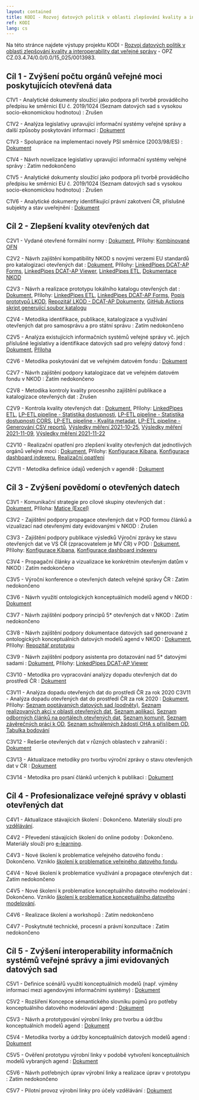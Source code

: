 ```yaml
---
layout: contained
title: KODI - Rozvoj datových politik v oblasti zlepšování kvality a interoperability dat veřejné správy
ref: KODI
lang: cs
---
```


Na této stránce najdete výstupy projektu KODI - [Rozvoj datových politik v oblasti zlepšování kvality a interoperability dat veřejné správy](https://www.esfcr.cz/projekty-opz/-/asset_publisher/ODuZumtPTtTa/content/rozvoj-datovych-politik-v-oblasti-zlepsovani-kvality-a-interoperability-dat-verejne-spravy) - OPZ CZ.03.4.74/0.0/0.0/15_025/0013983.

## Cíl 1 - Zvýšení počtu orgánů veřejné moci poskytujících otevřená data
C1V1 - Analytické dokumenty sloužící jako podpora při tvorbě prováděcího předpisu ke směrnici EU č. 2019/1024 (Seznam datových sad s vysokou socio-ekonomickou hodnotou)
: Zrušen

C1V2 - Analýza legislativy upravující informační systémy veřejné správy a další způsoby poskytování informací
: [Dokument](výstupy/C1V2.pdf)

C1V3 - Spolupráce na implementaci novely PSI směrnice (2003/98/ES)
: [Dokument](výstupy/C1V3.pdf)

C1V4 - Návrh novelizace legislativy upravující informační systémy veřejné správy
: Zatím nedokončeno

C1V5 - Analytické dokumenty sloužící jako podpora při tvorbě prováděcího předpisu ke směrnici EU č. 2019/1024 (Seznam datových sad s vysokou socio-ekonomickou hodnotou)
: Zrušen

C1V6 - Analytické dokumenty identifikující právní zakotvení ČR, příslušné subjekty a stav uveřejnění
: [Dokument](výstupy/C1V6.pdf)

## Cíl 2 - Zlepšení kvality otevřených dat
C2V1 - Vydané otevřené formální normy
: [Dokument](výstupy/C2V1.pdf), Přílohy: [Kombinované OFN](výstupy/C2V1/ofn-kombinované.pdf)

C2V2 - Návrh zajištění kompatibility NKOD s novými verzemi EU standardů pro katalogizaci otevřených dat
: [Dokument](výstupy/C2V2.pdf), Přílohy: [LinkedPipes DCAT-AP Forms](výstupy/C2V2/dcat-ap-forms-develop.zip), [LinkedPipes DCAT-AP Viewer](výstupy/C2V2/dcat-ap-viewer-develop.zip), [LinkedPipes ETL](výstupy/C2V2/etl-develop.zip), [Dokumentace NKOD](výstupy/C2V2/nkod-master.zip)

C2V3 - Návrh a realizace prototypu lokálního katalogu otevřených dat
: [Dokument](výstupy/C2V3.pdf), Přílohy: [LinkedPipes ETL](výstupy/C2V3/etl-develop.zip), [LinkedPipes DCAT-AP Forms](výstupy/C2V3/dcat-ap-forms-develop.zip), [Popis prototypů LKOD](výstupy/C2V3/lkod-master.zip), [Repozitář LKOD - DCAT-AP Dokumenty](výstupy/C2V3/lkod-min-main.zip), [GitHub Actions skript generující soubor katalogu](výstupy/C2V3/lkod-github-actions-master.zip)

C2V4 - Metodika identifikace, publikace, katalogizace a využívání otevřených dat pro samosprávu a pro státní správu
: Zatím nedokončeno

C2V5 - Analýza existujících informačních systémů veřejné správy vč. jejich příslušné legislativy a identifikace datových sad pro veřejný datový fond
: [Dokument](výstupy/C2V5.pdf), [Příloha](výstupy/C2V5/příloha.xlsx)

C2V6 - Metodika poskytování dat ve veřejném datovém fondu
: [Dokument](výstupy/C2V6.pdf)

C2V7 - Návrh zajištění podpory katalogizace dat ve veřejném datovém fondu v NKOD
: Zatím nedokončeno

C2V8 - Metodika kontroly kvality procesního zajištění publikace a katalogizace otevřených dat
: Zrušen

C2V9 - Kontrola kvality otevřených dat
: [Dokument](výstupy/C2V9.pdf), Přílohy: [LinkedPipes ETL](výstupy/C2V9/etl-develop.zip), [LP-ETL pipeline - Statistika dostupnosti](výstupy/C2V9/09%20Statistika%20dostupnosti%20distribuc%C3%AD%2C%20sch%C3%A9mat%2C%20podm%C3%ADnek%20u%C5%BEit%C3%AD%20a%20dokumentace%20-%20HEAD.jsonld), [LP-ETL pipeline - Statistika dostupnosti CORS](výstupy/C2V9/10%20Statistika%20dostupnosti%20distribuc%C3%AD%2C%20sch%C3%A9mat%2C%20podm%C3%ADnek%20u%C5%BEit%C3%AD%20a%20dokumentace%20-%20CORS.jsonld), [LP-ETL pipeline - Kvalita metadat](výstupy/C2V9/11%20Kvalita%20metadatov%C3%BDch%20z%C3%A1znam%C5%AF%20v%20NKOD%20DQV.jsonld), [LP-ETL pipeline - Generování CSV reportů](výstupy/C2V9/13%20Generov%C3%A1n%C3%AD%20report%C5%AF%20v%20CSV.jsonld), [Výsledky měření 2021-10-25](výstupy/C2V9/2021-10-25.zip), [Výsledky měření 2021-11-09](výstupy/C2V9/2021-11-09.zip), [Výsledky měření 2021-11-22](výstupy/C2V9/2021-11-22.zip)

C2V10 - Realizační opatření pro zlepšení kvality otevřených dat jednotlivých orgánů veřejné moci
: [Dokument](výstupy/C2V10.pdf), Přílohy: [Konfigurace Kibana](výstupy/C2V10/export.ndjson), [Konfigurace dashboard indexeru](výstupy/C2V10/indexer-configs.conf), [Realizační opatření](výstupy/C2V10/realiza%C4%8Dn%C3%AD-opat%C5%99en%C3%AD.zip)

C2V11 - Metodika definice údajů vedených v agendě
: [Dokument](výstupy/C2V11.pdf)

## Cíl 3 - Zvýšení povědomí o otevřených datech
C3V1 - Komunikační strategie pro cílové skupiny otevřených dat
: [Dokument](výstupy/C3V1.pdf), Příloha: [Matice (Excel)](výstupy/C3V1/matice.xlsx)

C3V2 - Zajištění podpory propagace otevřených dat v POD formou článků a vizualizací nad otevřenými daty evidovanými v NKOD
: Zrušen

C3V3 - Zajištění podpory publikace výsledků Výroční zprávy ke stavu otevřených dat ve VS ČR (zpracovatelem je MV ČR) v POD
: [Dokument](výstupy/C3V3.pdf), Přílohy: [Konfigurace Kibana](výstupy/C3V3/export.ndjson), [Konfigurace dashboard indexeru](výstupy/C3V3/indexer-configs.conf)

C3V4 - Propagační články a vizualizace ke konkrétním otevřeným datům v NKOD
: Zatím nedokončeno

C3V5 - Výroční konference o otevřených datech veřejné správy ČR
: Zatím nedokončeno

C3V6 - Návrh využití ontologických konceptuálních modelů agend v NKOD
: [Dokument](výstupy/C3V6.pdf)

C3V7 - Návrh zajištění podpory principů 5* otevřených dat v NKOD
: Zatím nedokončeno

C3V8 - Návrh zajištění podpory dokumentace datových sad generované z ontologických konceptuálních datových modelů agend v NKOD
: [Dokument](výstupy/C3V8.pdf), Přílohy: [Repozitář prototypu](výstupy/C3V8/model-driven-data-main.zip)

C3V9 - Návrh zajištění podpory asistenta pro dotazování nad 5* datovými sadami
: [Dokument](výstupy/C3V9.pdf), Přílohy: [LinkedPipes DCAT-AP Viewer](výstupy/C3V9/dcat-ap-viewer-develop.zip)

C3V10 - Metodika pro vypracování analýzy dopadu otevřených dat do prostředí ČR
: [Dokument](výstupy/C3V10.pdf)

C3V11 - Analýza dopadu otevřených dat do prostředí ČR za rok 2020
C3V11 - Analýza dopadu otevřených dat do prostředí ČR za rok 2020
: [Dokument](výstupy/C3V11.pdf), Přílohy: [Seznam poptávaných datových sad (podněty)](výstupy/C3V11/Příloha_1_Seznam%20popt%C3%A1van%C3%BDch%20datov%C3%BDch%20sad%20(podn%C4%9Bty).xlsx), [Seznam realizovaných akcí v oblasti otevřených dat](výstupy/C3V11/Příloha_2_Seznam%20realizovan%C3%BDch%20akc%C3%AD%20v%20oblasti%20otev%C5%99en%C3%BDch%20dat.xlsx), [Seznam aplikací](výstupy/C3V11/Příloha_3_Seznam%20aplikac%C3%AD.xlsx), [Seznam odborných článků na portálech otevřených dat](výstupy/C3V11/Příloha_4_Seznam%20odborn%C3%BDch%20%C4%8Dl%C3%A1nk%C5%AF%20na%20port%C3%A1lech%20otev%C5%99en%C3%BDch%20dat.xlsx), [Seznam komunit](výstupy/C3V11/Příloha_5_Seznam%20komunit.xlsx), [Seznam závěrečných prácí k OD](výstupy/C3V11/Příloha_6_Seznam%20z%C3%A1v%C4%9Bre%C4%8Dn%C3%BDch%20pr%C3%A1c%C3%AD%20k%20OD.xlsx), [Seznam schválených žádostí OHA s příslibem OD](výstupy/C3V11/Příloha_7_Seznam%20schv%C3%A1len%C3%BDch%20%C5%BE%C3%A1dost%C3%AD%20OHA%20s%20p%C5%99%C3%ADslibem%20OD.xlsx), [Tabulka bodování](výstupy/C3V11/Příloha_8_Tabulka%20bodov%C3%A1n%C3%AD.xlsx)

C3V12 - Rešerše otevřených dat v různých oblastech v zahraničí
: [Dokument](výstupy/C3V12.pdf)

C3V13 - Aktualizace metodiky pro tvorbu výroční zprávy o stavu otevřených dat v ČR
: [Dokument](výstupy/C3V13.pdf)

C3V14 - Metodika pro psaní článků určených k publikaci
: [Dokument](výstupy/C3V14.pdf)

## Cíl 4 - Profesionalizace veřejné správy v oblasti otevřených dat
C4V1 - Aktualizace stávajících školení
: Dokončeno. Materiály slouží pro [vzdělávání](/vzdělávání).

C4V2 - Převedení stávajících školení do online podoby
: Dokončeno. Materiály slouží pro [e-learning](/vzdělávání/e-learning/).

C4V3 - Nové školení k problematice veřejného datového fondu
: Dokončeno. Vzniklo [školení k problematice veřejného datového fondu](/vzdělávání/e-learning/veřejný-datový-fond-VDF-v-architektuře-veřejné-správy/).

C4V4 - Nové školení k problematice využívání a propagace otevřených dat
: Zatím nedokončeno

C4V5 - Nové školení k problematice konceptuálního datového modelování
: Dokončeno. Vzniklo [školení k problematice konceptuálního datového modelování](/vzdělávání/on-line/#modelování-významu-dat-ve-veřejné-správě).

C4V6 - Realizace školení a workshopů
: Zatím nedokončeno

C4V7 - Poskytnuté technické, procesní a právní konzultace
: Zatím nedokončeno

## Cíl 5 - Zvýšení interoperability informačních systémů veřejné správy a jimi evidovaných datových sad
C5V1 - Definice scénářů využití konceptuálních modelů (např. výměny informací mezi agendovými informačními systémy)
: [Dokument](výstupy/C5V1.pdf)

C5V2 - Rozšíření Koncepce sémantického slovníku pojmů pro potřeby konceptuálního datového modelování agend
: [Dokument](výstupy/C5V2.pdf)

C5V3 - Návrh a prototypování výrobní linky pro tvorbu a údržbu konceptuálních modelů agend
: [Dokument](výstupy/C5V3.pdf)

C5V4 - Metodika tvorby a údržby konceptuálních datových modelů agend
: [Dokument](výstupy/C5V4.pdf)

C5V5 - Ověření prototypu výrobní linky v podobě vytvoření konceptuálních modelů vybraných agend
: [Dokument](výstupy/C5V5.pdf)

C5V6 - Návrh potřebných úprav výrobní linky a realizace úprav v prototypu
: Zatím nedokončeno

C5V7 - Pilotní provoz výrobní linky pro účely vzdělávání
: [Dokument](výstupy/C5V7.pdf)
